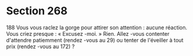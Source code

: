 # Section 268

188
Vous vous raclez la gorge pour attirer son attention : aucune
réaction. Vous criez presque : « Excusez -moi. » Rien. Allez -vous
contenter d'attendre patiemment (rendez -vous au 29) ou tenter
de l'éveiller à  tout prix (rendez -vous au 172) ?